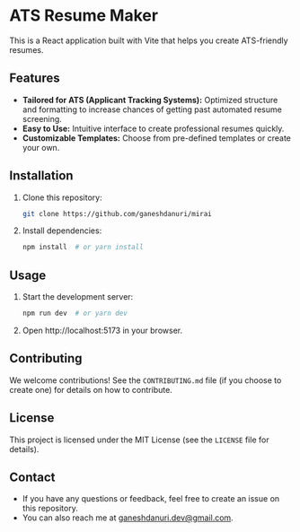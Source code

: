 # ATS Resume Maker

This is a React application built with Vite that helps you create ATS-friendly resumes.

## Features

* **Tailored for ATS (Applicant Tracking Systems):** Optimized structure and formatting to increase chances of getting past automated resume screening.
* **Easy to Use:** Intuitive interface to create professional resumes quickly.
* **Customizable Templates:** Choose from pre-defined templates or create your own.

## Installation

1. Clone this repository:

   ```bash
   git clone https://github.com/ganeshdanuri/mirai
   ```

2. Install dependencies:

   ```bash
   npm install  # or yarn install
   ```

## Usage

1. Start the development server:

   ```bash
   npm run dev  # or yarn dev
   ```

2. Open http://localhost:5173 in your browser.

## Contributing

We welcome contributions! See the `CONTRIBUTING.md` file (if you choose to create one) for details on how to contribute.

## License

This project is licensed under the MIT License (see the `LICENSE` file for details).

## Contact

- If you have any questions or feedback, feel free to create an issue on this repository.
- You can also reach me at <ganeshdanuri.dev@gmail.com>.
